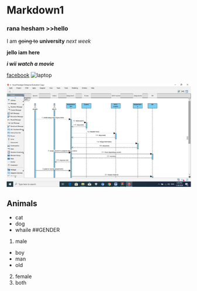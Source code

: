 # Markdown1
### rana hesham >>hello
I am <del>going to</del>  __university__  _next week_

**jello iam here**

**_i wii watch a movie_**

[facebook](https//www.facebook.com)
![laptop](https://encrypted-tbn0.gstatic.com/images?q=tbn%3AANd9GcQobmIE6M_WHs2483l_fmOxa14xQxYGzugAQZx2SHZ-ThTbJ8uu)

![pic1](seqassig.png)

## Animals
 * cat
 * dog
 * whaile
##GENDER
 1. male
   * boy
   * man
   * old
 2. female
 3. both
